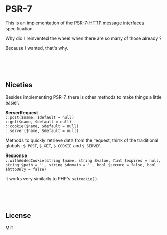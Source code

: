 # PSR-7

This is an implementation of the [PSR-7: HTTP message interfaces](https://www.php-fig.org/psr/psr-7/) specification.

Why did I reinvented the wheel when there are so many of those already ?

Because I wanted, that's why.

<br><br><br>

## Niceties

Besides implementing PSR-7, there is other methods to make things a little easier.

**ServerRequest**  
`::post($name, $default = null)`  
`::get($name, $default = null)`  
`::cookie($name, $default = null)`  
`::server($name, $default = null)`

Methods to quickly retrieve data from the request, think of the traditional globals: `$_POST`, `$_GET`, `$_COOKIE` and `$_SERVER`.



**Response**  
`::withAddedCookie(string $name, string $value, ?int $expires = null, string $path = '', string $domain = '', bool $secure = false, bool $httpOnly = false)`

it works very similarly to PHP's `setcookie()`.

<br><br><br>

## License

MIT
